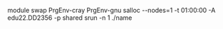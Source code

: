 module swap PrgEnv-cray PrgEnv-gnu
salloc --nodes=1 -t 01:00:00 -A edu22.DD2356 -p shared
srun -n 1 ./name 
